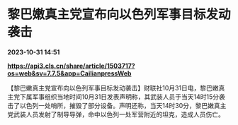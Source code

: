 # 黎巴嫩真主党宣布向以色列军事目标发动袭击

**2023-10-31 14:51**

**https://api3.cls.cn/share/article/1503717?os=web&sv=7.7.5&app=CailianpressWeb**

【黎巴嫩真主党宣布向以色列军事目标发动袭击】财联社10月31日电，黎巴嫩真主党下属军事组织当地时间10月31日发表声明称，其武装人员于当天14时15分袭击了以色列一处哨所，摧毁了部分设备。声明还称，当天14时30分，黎巴嫩真主党武装人员发射了制导导弹，命中以色列一处军营附近的坦克，造成人员伤亡。